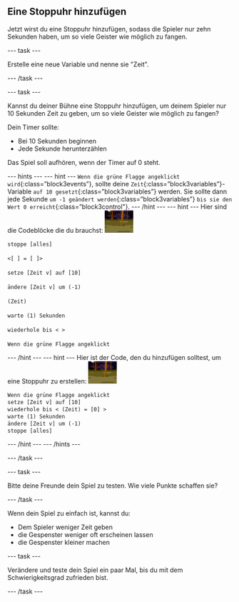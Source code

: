 ## Eine Stoppuhr hinzufügen

Jetzt wirst du eine Stoppuhr hinzufügen, sodass die Spieler nur zehn Sekunden haben, um so viele Geister wie möglich zu fangen.

--- task ---

Erstelle eine neue Variable und nenne sie "Zeit".

--- /task ---

--- task ---

Kannst du deiner Bühne eine Stoppuhr hinzufügen, um deinem Spieler nur 10 Sekunden Zeit zu geben, um so viele Geister wie möglich zu fangen?

Dein Timer sollte:

+ Bei 10 Sekunden beginnen
+ Jede Sekunde herunterzählen

Das Spiel soll aufhören, wenn der Timer auf 0 steht.

--- hints ---
 --- hint --- `Wenn die grüne Flagge angeklickt wird`{:class=”block3events”}, sollte deine `Zeit`{:class=”block3variables”}-Variable `auf 10 gesetzt`{:class=”block3variables”} werden. Sie sollte dann jede Sekunde `um -1 geändert werden`{:class=”block3variables”} `bis sie den Wert 0 erreicht`{:class=”block3control"}.
--- /hint ---
 --- hint --- Hier sind die Codeblöcke die du brauchst: ![Geist-Figur](images/ghost-backdrop.png)

```blocks3
stoppe [alles]

<[ ] = [ ]>

setze [Zeit v] auf [10]

ändere [Zeit v] um (-1)

(Zeit)

warte (1) Sekunden

wiederhole bis < >

Wenn die grüne Flagge angeklickt

```

--- /hint --- --- hint --- Hier ist der Code, den du hinzufügen solltest, um eine Stoppuhr zu erstellen: ![Hintergrund-Symbol](images/ghost-backdrop.png)

```blocks3
Wenn die grüne Flagge angeklickt
setze [Zeit v] auf [10]
wiederhole bis < (Zeit) = [0] >
warte (1) Sekunden
ändere [Zeit v] um (-1)
stoppe [alles]
```

--- /hint --- --- /hints ---

--- /task ---

--- task ---

Bitte deine Freunde dein Spiel zu testen. Wie viele Punkte schaffen sie?

--- /task ---

Wenn dein Spiel zu einfach ist, kannst du:

+ Dem Spieler weniger Zeit geben
+ die Gespenster weniger oft erscheinen lassen
+ die Gespenster kleiner machen

--- task ---

Verändere und teste dein Spiel ein paar Mal, bis du mit dem Schwierigkeitsgrad zufrieden bist.

--- /task ---